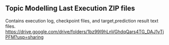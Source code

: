 **Topic Modelling Last Execution ZIP files**
------------
Contains execution log, checkpoint files, and target,prediction result text files.
https://drive.google.com/drive/folders/1bz99I9hLnVGhdqQars4TG_DAJ1yTjPFM?usp=sharing
